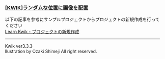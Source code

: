 ### [[KWIK]ランダムな位置に画像を配置](http://wp.me/p2bA78-1a)

以下の記事を参考にサンプルプロジェクトからプロジェクトの新規作成を行ってください   
[Learn Kwik - プロジェクトの新規作成](http://wp.me/p2bA78-8j)   

***
Kwik ver3.3.3  
llustration by Ozaki Shimeji All right reserved.
